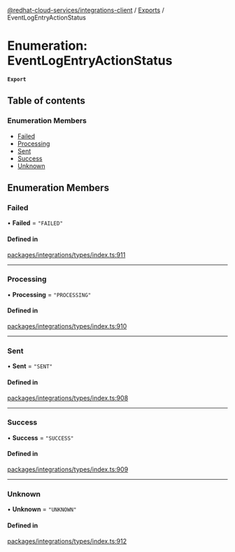 [@redhat-cloud-services/integrations-client](../README.md) / [Exports](../modules.md) / EventLogEntryActionStatus

# Enumeration: EventLogEntryActionStatus

**`Export`**

## Table of contents

### Enumeration Members

- [Failed](EventLogEntryActionStatus.md#failed)
- [Processing](EventLogEntryActionStatus.md#processing)
- [Sent](EventLogEntryActionStatus.md#sent)
- [Success](EventLogEntryActionStatus.md#success)
- [Unknown](EventLogEntryActionStatus.md#unknown)

## Enumeration Members

### Failed

• **Failed** = ``"FAILED"``

#### Defined in

[packages/integrations/types/index.ts:911](https://github.com/mkholjuraev/javascript-clients/blob/master/packages/integrations/types/index.ts#L911)

___

### Processing

• **Processing** = ``"PROCESSING"``

#### Defined in

[packages/integrations/types/index.ts:910](https://github.com/mkholjuraev/javascript-clients/blob/master/packages/integrations/types/index.ts#L910)

___

### Sent

• **Sent** = ``"SENT"``

#### Defined in

[packages/integrations/types/index.ts:908](https://github.com/mkholjuraev/javascript-clients/blob/master/packages/integrations/types/index.ts#L908)

___

### Success

• **Success** = ``"SUCCESS"``

#### Defined in

[packages/integrations/types/index.ts:909](https://github.com/mkholjuraev/javascript-clients/blob/master/packages/integrations/types/index.ts#L909)

___

### Unknown

• **Unknown** = ``"UNKNOWN"``

#### Defined in

[packages/integrations/types/index.ts:912](https://github.com/mkholjuraev/javascript-clients/blob/master/packages/integrations/types/index.ts#L912)
